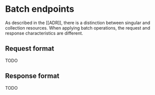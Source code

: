 # Batch endpoints

As described in the [[ADR]], there is a distinction between singular and collection resources. When applying batch operations, the request and response characteristics are different.

## Request format

TODO

## Response format

TODO
